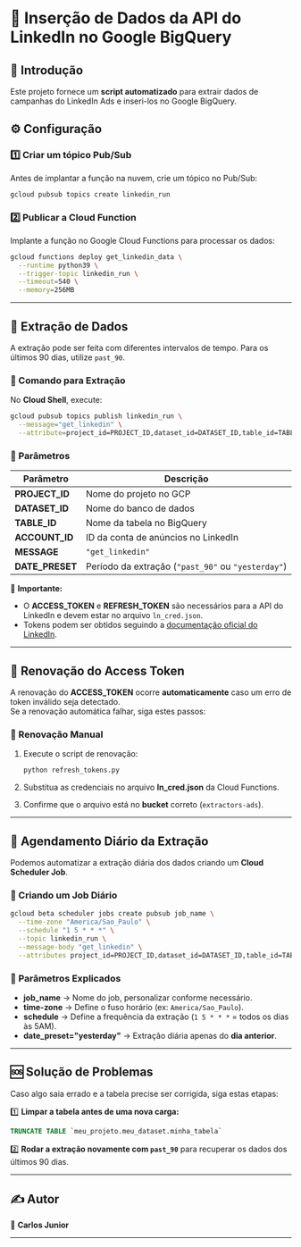 # 🚀 Inserção de Dados da API do LinkedIn no Google BigQuery  

## 📌 Introdução  

Este projeto fornece um **script automatizado** para extrair dados de campanhas do LinkedIn Ads e inseri-los no Google BigQuery.  

## ⚙️ Configuração  

### 1️⃣ Criar um tópico Pub/Sub  
Antes de implantar a função na nuvem, crie um tópico no Pub/Sub:  

```bash
gcloud pubsub topics create linkedin_run
```

### 2️⃣ Publicar a Cloud Function  

Implante a função no Google Cloud Functions para processar os dados:  

```bash
gcloud functions deploy get_linkedin_data \
  --runtime python39 \
  --trigger-topic linkedin_run \
  --timeout=540 \
  --memory=256MB
```

---

## 🔄 Extração de Dados  

A extração pode ser feita com diferentes intervalos de tempo. Para os últimos 90 dias, utilize `past_90`.  

### 🔹 Comando para Extração  
No **Cloud Shell**, execute:  

```bash
gcloud pubsub topics publish linkedin_run \
  --message="get_linkedin" \
  --attribute=project_id=PROJECT_ID,dataset_id=DATASET_ID,table_id=TABLE_ID,account_id=ACCOUNT_ID,date_preset=DATE_PRESET
```

### 🔹 Parâmetros  

| Parâmetro      | Descrição |
|---------------|--------------|
| **PROJECT_ID**  | Nome do projeto no GCP |
| **DATASET_ID**  | Nome do banco de dados |
| **TABLE_ID**    | Nome da tabela no BigQuery |
| **ACCOUNT_ID**  | ID da conta de anúncios no LinkedIn |
| **MESSAGE**     | `"get_linkedin"` |
| **DATE_PRESET** | Período da extração (`"past_90"` ou `"yesterday"`) |

📌 **Importante:**  
- O **ACCESS_TOKEN** e **REFRESH_TOKEN** são necessários para a API do LinkedIn e devem estar no arquivo `ln_cred.json`.  
- Tokens podem ser obtidos seguindo a [documentação oficial do LinkedIn](https://docs.microsoft.com/en-us/linkedin/marketing/getting-access).  

---

## 🔑 Renovação do Access Token  

A renovação do **ACCESS_TOKEN** ocorre **automaticamente** caso um erro de token inválido seja detectado.  
Se a renovação automática falhar, siga estes passos:  

### 🔹 Renovação Manual  
1. Execute o script de renovação:  

   ```bash
   python refresh_tokens.py
   ```

2. Substitua as credenciais no arquivo **ln_cred.json** da Cloud Functions.  
3. Confirme que o arquivo está no **bucket** correto (`extractors-ads`).  

---

## 📅 Agendamento Diário da Extração  

Podemos automatizar a extração diária dos dados criando um **Cloud Scheduler Job**.  

### 🔹 Criando um Job Diário  
```bash
gcloud beta scheduler jobs create pubsub job_name \
  --time-zone "America/Sao_Paulo" \
  --schedule "1 5 * * *" \
  --topic linkedin_run \
  --message-body "get_linkedin" \
  --attributes project_id=PROJECT_ID,dataset_id=DATASET_ID,table_id=TABLE_ID,account_id=ACCOUNT_ID,date_preset="yesterday"
```

### 🔹 Parâmetros Explicados  
- **job_name** → Nome do job, personalizar conforme necessário.  
- **time-zone** → Define o fuso horário (ex: `America/Sao_Paulo`).  
- **schedule** → Define a frequência da extração (`1 5 * * *` = todos os dias às 5AM).  
- **date_preset="yesterday"** → Extração diária apenas do **dia anterior**.  

---

## 🆘 Solução de Problemas  

Caso algo saia errado e a tabela precise ser corrigida, siga estas etapas:  

1️⃣ **Limpar a tabela antes de uma nova carga:**  
```sql
TRUNCATE TABLE `meu_projeto.meu_dataset.minha_tabela`
```

2️⃣ **Rodar a extração novamente com `past_90`** para recuperar os dados dos últimos 90 dias.  

---

## ✍️ Autor  
👤 **Carlos Junior**  

---

